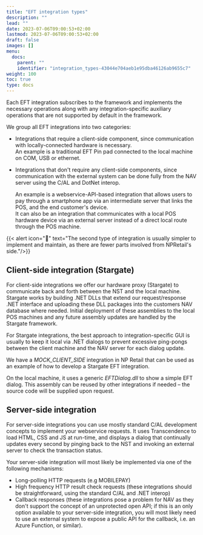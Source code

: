```yaml
---
title: "EFT integration types"
description: ""
lead: ""
date: 2023-07-06T09:00:53+02:00
lastmod: 2023-07-06T09:00:53+02:00
draft: false
images: []
menu:
  docs:
    parent: ""
    identifier: "integration_types-43044e704aeb1e95dba46126ab9655c7"
weight: 100
toc: true
type: docs
---
```


Each EFT integration subscribes to the framework and implements the necessary operations along with any integration-specific auxiliary operations that are not supported by default in the framework.

We group all EFT integrations into two categories:

- Integrations that require a client-side component, since communication with locally-connected hardware is necessary.      
  An example is a traditional EFT Pin pad connected to the local machine on COM, USB or ethernet.

- Integrations that don't require any client-side components, since communication with the external system can be done fully from the NAV server using the C/AL and DotNet interop.         

  An example is a webservice-API-based integration that allows users to pay through a smartphone app via an intermediate server that links the POS, and the end customer's device.      
  It can also be an integration that communicates with a local POS hardware device via an external server instead of a direct local route through the POS machine.

{{< alert icon="📝" text="The second type of integration is usually simpler to implement and maintain, as there are fewer parts involved from NPRetail's side."/>}}

## Client-side integration (Stargate) 

For client-side integrations we offer our hardware proxy (Stargate) to communicate back and forth between the NST and the local machine. Stargate works by building .NET DLLs that extend our request/response .NET interface and uploading these DLL packages into the customers NAV database where needed.
Initial deployment of these assemblies to the local POS machines and any future assembly updates are handled by the Stargate framework.

For Stargate integrations, the best approach to integration-specific GUI is usually to keep it local via .NET dialogs to prevent excessive ping-pongs between the client machine and the NAV server for each dialog update.   

We have a *MOCK_CLIENT_SIDE* integration in NP Retail that can be used as an example of how to develop a Stargate EFT integration.

On the local machine, it uses a generic *EFTDialog.dll* to show a simple EFT dialog. This assembly can be reused by other integrations if needed – the source code will be supplied upon request.

## Server-side integration

For server-side integrations you can use mostly standard C/AL development concepts to implement your webservice requests.
It uses Transcendence to load HTML, CSS and JS at run-time, and displays a dialog that continually updates every second by pinging back to the NST and invoking an external server to check the transaction status.

Your server-side integration will most likely be implemented via one of the following mechanisms:

- Long-polling HTTP requests (e.g MOBILEPAY)
- High frequency HTTP result check requests (these integrations should be straightforward, using the standard C/AL and .NET interop)
- Callback responses (these integrations pose a problem for NAV as they don't support the concept of an unprotected open API; if this is an only option available to your server-side integration, you will most likely need to use an external system to expose a public API for the callback, i.e. an Azure Function, or similar).